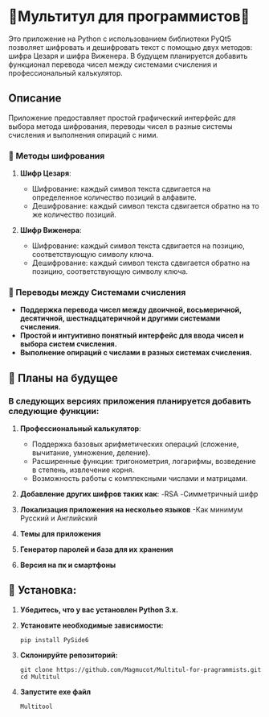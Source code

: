 # 👾Мультитул для программистов👾

Это приложение на Python с использованием библиотеки PyQt5 позволяет шифровать и дешифровать текст с помощью двух методов: шифра Цезаря и шифра Виженера. В будущем планируется добавить функционал перевода чисел между системами счисления и профессиональный калькулятор.

## Описание

Приложение предоставляет простой графический интерфейс для выбора метода шифрования, переводы чисел в разные системы счисления и выполнения опираций с ними.

### 🔏 Методы шифрования

1. **Шифр Цезаря**:
   - Шифрование: каждый символ текста сдвигается на определенное количество позиций в алфавите.
   - Дешифрование: каждый символ текста сдвигается обратно на то же количество позиций.

2. **Шифр Виженера**:
   - Шифрование: каждый символ текста сдвигается на позицию, соответствующую символу ключа.
   - Дешифрование: каждый символ текста сдвигается обратно на позицию, соответствующую символу ключа.
### 📃 Переводы между Системами счисления
   - **Поддержка перевода чисел между двоичной, восьмеричной, десятичной, шестнадцатеричной и другими системами счисления.**
   - **Простой и интуитивно понятный интерфейс для ввода чисел и выбора систем счисления.**
   - **Выполнение опираций с числами в разных системах счисления.**
   
## 🌠 Планы на будущее

### В следующих версиях приложения планируется добавить следующие функции:

1. **Профессиональный калькулятор**:
   - Поддержка базовых арифметических операций (сложение, вычитание, умножение, деление).
   - Расширенные функции: тригонометрия, логарифмы, возведение в степень, извлечение корня.
   - Возможность работы с комплексными числами и матрицами.
2. **Добавление других шифров таких как**:
   -RSA
   -Симметричный шифр
   
4. **Локализация приложения на нескольео языков**
   -Как минимум Русский и Английский
5. **Темы для приложения**
6. **Генератор паролей и база для их хранения**
7. **Версия на пк и смартфоны**

## 🚀 Установка:

1. **Убедитесь, что у вас установлен Python 3.x.**
2. **Установите необходимые зависимости:**

   ```
   pip install PySide6
3. **Склонируйте репозиторий:**
   ```
   git clone https://github.com/Magmucot/Multitul-for-pragrammists.git
   cd Multitul
4. **Запустите exe файл**
   ```
   Multitool

